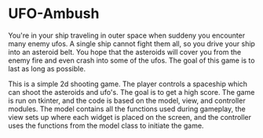 # UFO-Ambush

You're in your ship traveling in outer space when suddeny you encounter many enemy ufos. A single ship cannot fight them all, so you drive your ship into an asteroid belt. You hope that the asteroids will cover you from the enemy fire and even crash into some of the ufos. The goal of this game is to last as long as possible.

This is a simple 2d shooting game. The player controls a spaceship which can shoot the asteroids and ufo's. The goal is
to get a high score. The game is run on tkinter, and the code is based on the model, view, and controller modules. The 
model contains all the functions used during gameplay, the view sets up where each widget is placed on the screen, and the 
controller uses the functions from the model class to initiate the game.
